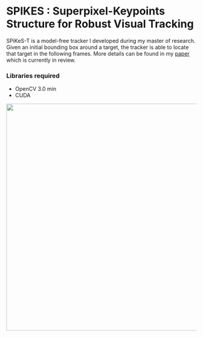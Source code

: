# SPIKES : Superpixel-Keypoints Structure for Robust Visual Tracking

SPiKeS-T is a model-free tracker I developed during my master of research. Given an initial bounding box around a target, the tracker is able to locate that target in the following frames. More details can be found in my <a href="https://arxiv.org/pdf/1610.07238v1.pdf">paper</a> which is currently in review.

### Libraries required
* OpenCV 3.0 min
* CUDA

<img src="https://www.dropbox.com/s/vdcb9ma29kkqeim/faceOcc.gif?raw=1" width="600">


